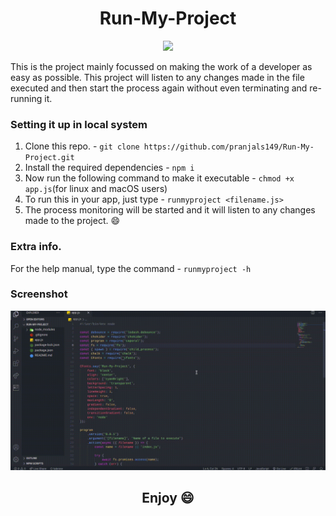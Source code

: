 <h1 align='center'>Run-My-Project</h1>

<p align='center' height = 400><img src='https://image.freepik.com/free-vector/man-running-with-blue-flowing-wave_1017-9202.jpg' /></p>

This is the project mainly focussed on making the work of a developer as easy as possible. This project will listen to any changes made in the file executed and then start the process again without even terminating and re-running it. 

### Setting it up in local system
1. Clone this repo. - ```git clone https://github.com/pranjals149/Run-My-Project.git```
2. Install the required dependencies - ```npm i```
3. Now run the following command to make it executable - ```chmod +x app.js```(for linux and macOS users)
4. To run this in your app, just type - ```runmyproject <filename.js>```
5. The process monitoring will be started and it will listen to any changes made to the project. 😄

### Extra info. 

For the help manual, type the command - ```runmyproject -h``` 

### Screenshot
<img src='./Run-My-Project.gif' />

<h2 align='center'>Enjoy 😄</h2>
